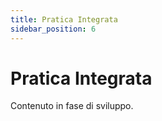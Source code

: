 ```yaml
---
title: Pratica Integrata
sidebar_position: 6
---
```


# Pratica Integrata

Contenuto in fase di sviluppo.
